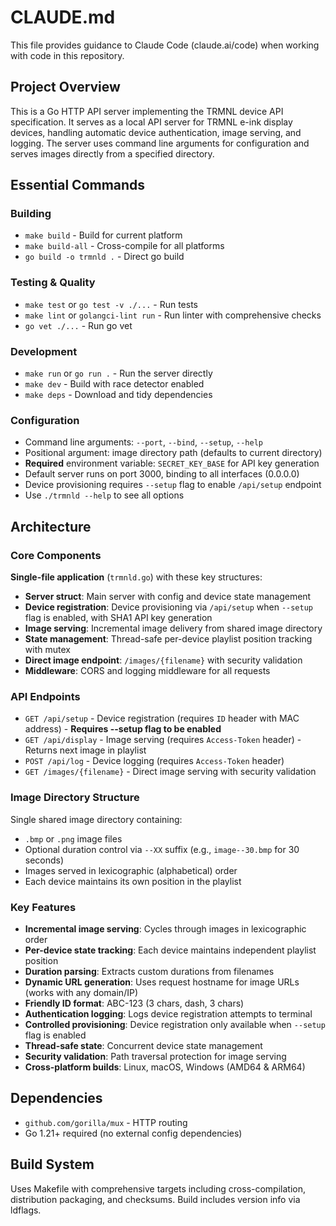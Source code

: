 # CLAUDE.md

This file provides guidance to Claude Code (claude.ai/code) when working with code in this repository.

## Project Overview

This is a Go HTTP API server implementing the TRMNL device API specification. It serves as a local API server for TRMNL e-ink display devices, handling automatic device authentication, image serving, and logging. The server uses command line arguments for configuration and serves images directly from a specified directory.

## Essential Commands

### Building
- `make build` - Build for current platform
- `make build-all` - Cross-compile for all platforms
- `go build -o trmnld .` - Direct go build

### Testing & Quality
- `make test` or `go test -v ./...` - Run tests
- `make lint` or `golangci-lint run` - Run linter with comprehensive checks
- `go vet ./...` - Run go vet

### Development
- `make run` or `go run .` - Run the server directly
- `make dev` - Build with race detector enabled
- `make deps` - Download and tidy dependencies

### Configuration
- Command line arguments: `--port`, `--bind`, `--setup`, `--help`
- Positional argument: image directory path (defaults to current directory)
- **Required** environment variable: `SECRET_KEY_BASE` for API key generation
- Default server runs on port 3000, binding to all interfaces (0.0.0.0)
- Device provisioning requires `--setup` flag to enable `/api/setup` endpoint
- Use `./trmnld --help` to see all options

## Architecture

### Core Components

**Single-file application** (`trmnld.go`) with these key structures:

- **Server struct**: Main server with config and device state management
- **Device registration**: Device provisioning via `/api/setup` when `--setup` flag is enabled, with SHA1 API key generation
- **Image serving**: Incremental image delivery from shared image directory
- **State management**: Thread-safe per-device playlist position tracking with mutex
- **Direct image endpoint**: `/images/{filename}` with security validation
- **Middleware**: CORS and logging middleware for all requests

### API Endpoints

- `GET /api/setup` - Device registration (requires `ID` header with MAC address) - **Requires --setup flag to be enabled**
- `GET /api/display` - Image serving (requires `Access-Token` header) - Returns next image in playlist
- `POST /api/log` - Device logging (requires `Access-Token` header)
- `GET /images/{filename}` - Direct image serving with security validation

### Image Directory Structure

Single shared image directory containing:
- `.bmp` or `.png` image files
- Optional duration control via `--XX` suffix (e.g., `image--30.bmp` for 30 seconds)
- Images served in lexicographic (alphabetical) order
- Each device maintains its own position in the playlist

### Key Features

- **Incremental image serving**: Cycles through images in lexicographic order
- **Per-device state tracking**: Each device maintains independent playlist position
- **Duration parsing**: Extracts custom durations from filenames
- **Dynamic URL generation**: Uses request hostname for image URLs (works with any domain/IP)
- **Friendly ID format**: ABC-123 (3 chars, dash, 3 chars)
- **Authentication logging**: Logs device registration attempts to terminal
- **Controlled provisioning**: Device registration only available when `--setup` flag is enabled
- **Thread-safe state**: Concurrent device state management
- **Security validation**: Path traversal protection for image serving
- **Cross-platform builds**: Linux, macOS, Windows (AMD64 & ARM64)

## Dependencies

- `github.com/gorilla/mux` - HTTP routing
- Go 1.21+ required (no external config dependencies)

## Build System

Uses Makefile with comprehensive targets including cross-compilation, distribution packaging, and checksums. Build includes version info via ldflags.
